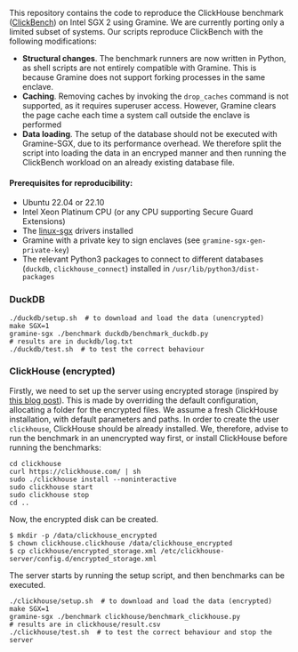 This repository contains the code to reproduce the ClickHouse benchmark ([ClickBench](https://github.com/ClickHouse/ClickBench)) on Intel SGX 2 using Gramine. We are currently porting only a limited subset of systems. Our scripts reproduce ClickBench with the following modifications:

* **Structural changes**. The benchmark runners are now written in Python, as shell scripts are not entirely compatible with Gramine. This is because Gramine does not support forking processes in the same enclave.
* **Caching**. Removing caches by invoking the `drop_caches` command is not supported, as it requires superuser access. However, Gramine clears the page cache each time a system call outside the enclave is performed
* **Data loading**. The setup of the database should not be executed with Gramine-SGX, due to its performance overhead. We therefore split the script into loading the data in an encryped manner and then running the ClickBench workload on an already existing database file.

#### Prerequisites for reproducibility:
* Ubuntu 22.04 or 22.10
* Intel Xeon Platinum CPU (or any CPU supporting Secure Guard Extensions)
* The [linux-sgx](https://github.com/intel/linux-sgx) drivers installed
* Gramine with a private key to sign enclaves (see `gramine-sgx-gen-private-key`)
* The relevant Python3 packages to connect to different databases (`duckdb`, `clickhouse_connect`) installed in `/usr/lib/python3/dist-packages`

### DuckDB

```shell
./duckdb/setup.sh  # to download and load the data (unencrypted)
make SGX=1
gramine-sgx ./benchmark duckdb/benchmark_duckdb.py
# results are in duckdb/log.txt
./duckdb/test.sh  # to test the correct behaviour
```

### ClickHouse (encrypted)
Firstly, we need to set up the server using encrypted storage (inspired by [this blog post](https://kb.altinity.com/altinity-kb-setup-and-maintenance/disk_encryption/)). This is made by overriding the default configuration, allocating a folder for the encrypted files. We assume a fresh ClickHouse installation, with default parameters and paths. In order to create the user `clickhouse`, ClickHouse should be already installed. We, therefore, advise to run the benchmark in an unencrypted way first, or install ClickHouse before running the benchmarks:
```shell
cd clickhouse
curl https://clickhouse.com/ | sh
sudo ./clickhouse install --noninteractive
sudo clickhouse start
sudo clickhouse stop
cd ..
```
Now, the encrypted disk can be created.
```shell
$ mkdir -p /data/clickhouse_encrypted
$ chown clickhouse.clickhouse /data/clickhouse_encrypted
$ cp clickhouse/encrypted_storage.xml /etc/clickhouse-server/config.d/encrypted_storage.xml
```
The server starts by running the setup script, and then benchmarks can be executed.
```shell
./clickhouse/setup.sh  # to download and load the data (encrypted)
make SGX=1
gramine-sgx ./benchmark clickhouse/benchmark_clickhouse.py
# results are in clickhouse/result.csv
./clickhouse/test.sh  # to test the correct behaviour and stop the server
```
